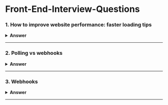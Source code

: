 # Front-End-Interview-Questions

### 1. How to improve website performance: faster loading tips

<details><summary><b>Answer</b></summary>
<p>

#### 
1. Use a Content Delivery Network (CDN) ...
2. Move your website to a better host. ...
3. Optimize the size of images on your website. ...
4. Reduce the number of plugins. ...
5. Minimize the number of JavaScript and CSS files. ...
6. Use website caching. ...
7. Implement GZIP compression.
8. Reduce the use of web fonts.


</p>
</details>

---

### 2. Polling vs webhooks

<details><summary><b>Answer</b></summary>
<p>

#### 
![Mono Repo](./images/1696764940722.gif)
Polling and webhooks are two different approaches to obtain real-time data updates in software systems. Polling involves repeatedly checking a server or endpoint for updates at specified intervals. While it's straightforward, it can be inefficient and may lead to unnecessary resource usage. In contrast, webhooks enable the server to notify a client whenever there is new data available, reducing the need for constant polling and improving efficiency. Webhooks are more responsive and scalable, making them a preferred choice for real-time applications and reducing network traffic compared to traditional polling mechanisms.

polling is ideal in situations where continuous updates are expected. Like live monitoring dashboards for stock marketing for example.📉 📈
  Here’s to my fresher network.
  **Imagine you're waiting for a package to be delivered to your house:**
  
  1. **Webhooks**:
   - Webhooks are like having a special bell that rings at your door, and the delivery person pushes it whenever they arrive with a package. You don't have to keep checking the door; you'll instantly know when the package is there.
  
  2. **Polling**:
   - Polling is more like you constantly going to the window and looking outside to see if the delivery person is there yet. You might check every few minutes, and if they're not there, you keep checking. It's like you're being more proactive in finding out when the package arrives.

**How polling works**
Polling involves periodically making requests to a system to check for new events or data. If new data is found, a response is returned with the new data in its payload. If no new data is available, nothing is returned.

Polling is used to query systems for new information and can be set up as an automated cron job that runs at certain intervals.

To capture the difference between these two approaches with a relatable example, polling is like going to the post office to check if you have new mail. Using webhooks is basically having mail delivered to your house every time you have new mail simply by giving the postman your house address.

**When to use polling**
Polling can be used when you don't need real-time updates, which cause frequent changes in data and can crash your system if you decide to receive updates every single time something changes.

Imagine you're running a successful startup and the number of users is growing by a hundred users each second. You want a big screen in the middle of the office to display your current subscriber count. Subscribing for new data each time a new user signs up would be chaos.

What you should do is poll your server every five to ten minutes to fetch the current total number of users. This would be lesser work for your system and ultimately would consume lesser resources.

**How webhooks differ from polling**
Polling uses the pull model of communication where a system pulls information from another system, while webhooks use the push model by pushing information from a source application to a destination application.

Polling requests are made by a client, while webhook requests are made by a server. Webhooks are also automatically triggered when an event occurs, whereas polling is set up to run at fixed intervals and runs whether there is a new event or not.

Polling can be resource-intensive and you need to make calls on whether the efforts will be fruitful or not. This is not the case for webhook requests, which are only made when there is new information.
     
</p>
</details>

---

### 3. Webhooks

<details><summary><b>Answer</b></summary>
<p>

#### 
How webhooks differ from APIs
Webhooks make calls to APIs. An API provides webhooks with the entry point to push data to an application. When an event occurs in a source application, a webhook request is triggered to one of the API endpoints.

**When to use webhooks**
Now that you have a good understanding of how webhooks and other communication systems work, in what scenarios is it then appropriate to go with webhooks?

Webhooks are a simplified model of communication thus, you should use webhooks when you require the following:

**Real-time one-way communication (from source to destination)**
A non-persistent connection between the two systems' communication
You want to respond immediately to an event from a SaaS application that supports webhooks
You want to use the push model to immediately push updates
The communication is one-to-one
A lot of SaaS applications use webhooks for communication — for example, Shopify uses webhooks to communicate events like when a shopping cart is updated or a sale is made. Stripe uses webhooks to communicate events like account updates, payments, etc.

**Examples of these types of scenarios include:**
1. An e-commerce store notifying your invoicing application about a sale
2. E-commerce stores notifying merchants when a particular item is out of stock
3. Payment gateway notifying merchants about a payment
4. Version control systems notifying team members about a commit to a repository
5. Monitoring systems alerting administrators about an error or unusual activity in a system
6. Synchronizing information across systems — for example when a user changes their email in your HR or CRM system, their email is also changed in the payroll or invoicing system

**Sites that send webhooks for notifications and information sharing**
1. <a href="https://www.twilio.com/docs/usage/webhooks" title="twilio webhook documentation">Twilio webhooks</a> convey information about events such as delivered SMS messages, voice calls, and authentication
2. <a href="https://slack.com/intl/en-ca/help/articles/115005265063-Incoming-webhooks-for-Slack" title="slack webhook documentation ">Slack webhooks</a> post messages from apps into Slack
3. <a href="https://shopify.dev/api/admin/rest/reference/events/webhook" title="Shopify webhook documentation">Shopify webhooks</a> sync with Shopify and execute code when an event takes place in your store
4. <a href="https://stripe.com/docs/webhooks" title="stripe webhook documentation">Stripe webhooks</a> notify your application when an event occurs in your account<!-- --> <!-- -->… there are many more examples.

</p>
</details>

---

